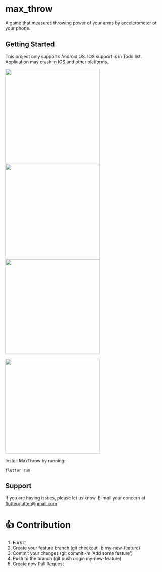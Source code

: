 # max_throw

A game that measures throwing power of your arms by accelerometer of your phone.

## Getting Started

This project only supports Android OS.
IOS support is in Todo list.
Application may crash in IOS and other platforms.


<p> 
    <img src="https://github.com/anirudhsharma392/max_throw/blob/master/screenshots/Screenshot_2020-03-28-09-54-40-283_gsoc.max_throw.jpg" width="300"/>
     <img src="https://github.com/anirudhsharma392/max_throw/blob/master/screenshots/Screenshot_2020-03-28-09-54-49-172_gsoc.max_throw.jpg" width="300"/>
    <img src="https://github.com/anirudhsharma392/max_throw/blob/master/screenshots/Screenshot_2020-03-28-09-55-03-486_gsoc.max_throw.jpg" width="300"/>

</p>

<p>
    <img src="https://raw.githubusercontent.com/anirudhsharma392/max_throw/master/screenshots/maxThrow.gif" width="300"/>

</p>




Install MaxThrow by running:

```dart
flutter run 
```

## Support

If you are having issues, please let us know.
E-mail your concern at flutterglutter@gmail.com


# 👍 Contribution
1. Fork it
2. Create your feature branch (git checkout -b my-new-feature)
3. Commit your changes (git commit -m 'Add some feature')
4. Push to the branch (git push origin my-new-feature)
5. Create new Pull Request
